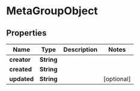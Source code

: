 
# MetaGroupObject

## Properties
Name | Type | Description | Notes
------------ | ------------- | ------------- | -------------
**creator** | **String** |  | 
**created** | **String** |  | 
**updated** | **String** |  |  [optional]



